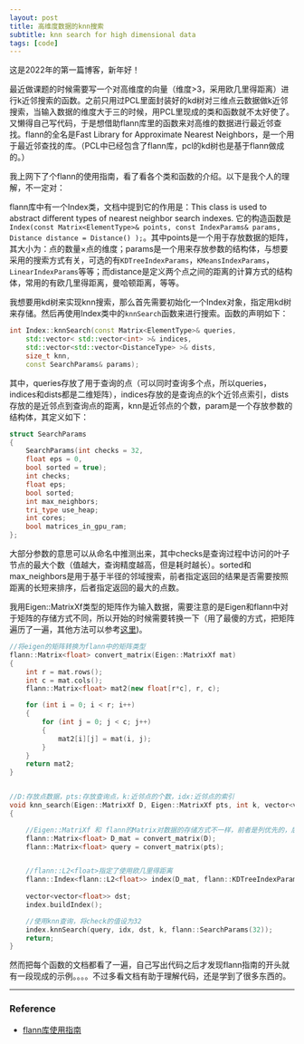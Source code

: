 ```yaml
---
layout: post
title: 高维度数据的knn搜索
subtitle: knn search for high dimensional data
tags: [code]
---
```


这是2022年的第一篇博客，新年好！

最近做课题的时候需要写一个对高维度的向量（维度>3，采用欧几里得距离）进行k近邻搜索的函数。之前只用过PCL里面封装好的kd树对三维点云数据做k近邻搜索，当输入数据的维度大于三的时候，用PCL里现成的类和函数就不太好使了。又懒得自己写代码，于是想借助flann库里的函数来对高维的数据进行最近邻查找。flann的全名是Fast Library for Approximate Nearest Neighbors，是一个用于最近邻查找的库。（PCL中已经包含了flann库，pcl的kd树也是基于flann做成的。）

我上网下了个flann的使用指南，看了看各个类和函数的介绍。以下是我个人的理解，不一定对：

flann库中有一个Index类，文档中提到它的作用是：This class is used to abstract different types of nearest neighbor search indexes. 它的构造函数是`Index(const Matrix<ElementType>& points, const IndexParams& params, Distance distance = Distance() );`。其中points是一个用于存放数据的矩阵，其大小为：点的数量×点的维度；params是一个用来存放参数的结构体，与想要采用的搜索方式有关，可选的有`KDTreeIndexParams`，`KMeansIndexParams`，`LinearIndexParams`等等；而distance是定义两个点之间的距离的计算方式的结构体，常用的有欧几里得距离，曼哈顿距离，等等。

我想要用kd树来实现knn搜索，那么首先需要初始化一个Index对象，指定用kd树来存储。然后再使用Index类中的`knnSearch`函数来进行搜索。函数的声明如下：

```c++
int Index::knnSearch(const Matrix<ElementType>& queries, 
	std::vector< std::vector<int> >& indices, 
	std::vector<std::vector<DistanceType> >& dists, 
	size_t knn,
	const SearchParams& params);
```

其中，queries存放了用于查询的点（可以同时查询多个点，所以queries，indices和dists都是二维矩阵），indices存放的是查询点的k个近邻点索引，dists存放的是近邻点到查询点的距离，knn是近邻点的个数，param是一个存放参数的结构体，其定义如下：

```c++
struct SearchParams
{
	SearchParams(int checks = 32,
	float eps = 0,
	bool sorted = true);
	int checks;
	float eps;
	bool sorted;
	int max_neighbors;
	tri_type use_heap;
	int cores;
	bool matrices_in_gpu_ram;
};
```

大部分参数的意思可以从命名中推测出来，其中checks是查询过程中访问的叶子节点的最大个数（值越大，查询精度越高，但是耗时越长）。sorted和max_neighbors是用于基于半径的邻域搜索，前者指定返回的结果是否需要按照距离的长短来排序，后者指定返回的最大的点数。

我用Eigen::MatrixXf类型的矩阵作为输入数据，需要注意的是Eigen和flann中对于矩阵的存储方式不同，所以开始的时候需要转换一下（用了最傻的方式，把矩阵遍历了一遍，其他方法可以参考[这里](https://stackoverflow.com/questions/13465890/eigenmatrixxd-to-flannmatrixdouble-conversion))。

```c++
//将eigen的矩阵转换为flann中的矩阵类型
flann::Matrix<float> convert_matrix(Eigen::MatrixXf mat)
{
	int r = mat.rows();
	int c = mat.cols();
	flann::Matrix<float> mat2(new float[r*c], r, c);

	for (int i = 0; i < r; i++)
	{
		for (int j = 0; j < c; j++)
		{
			mat2[i][j] = mat(i, j);
		}
	}
	return mat2;
}


//D:存放点数据，pts:存放查询点，k:近邻点的个数，idx:近邻点的索引
void knn_search(Eigen::MatrixXf D, Eigen::MatrixXf pts, int k, vector<vector<int>>& idx)
{

	//Eigen::MatriXf 和 flann的Matrix对数据的存储方式不一样，前者是列优先的，后者是行优先的
	flann::Matrix<float> D_mat = convert_matrix(D);
	flann::Matrix<float> query = convert_matrix(pts);


	//flann::L2<float>指定了使用欧几里得距离
	flann::Index<flann::L2<float>> index(D_mat, flann::KDTreeIndexParams());
	
	vector<vector<float>> dst;
	index.buildIndex();

	//使用knn查询，将check的值设为32
	index.knnSearch(query, idx, dst, k, flann::SearchParams(32));
	return;
}
```


然而把每个函数的文档都看了一遍，自己写出代码之后才发现flann指南的开头就有一段现成的示例。。。。不过多看文档有助于理解代码，还是学到了很多东西的。



-----
### Reference

- [flann库使用指南](https://www.fit.vutbr.cz/~ibarina/pub/VGE/reading/flann_manual-1.6.pdf)
